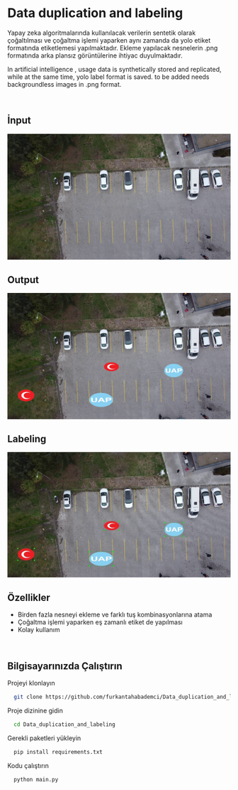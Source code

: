 
# Data duplication and labeling

Yapay zeka algoritmalarında kullanılacak verilerin sentetik olarak çoğaltılması ve çoğaltma işlemi yaparken aynı zamanda da yolo etiket formatında etiketlemesi yapılmaktadır. Ekleme yapılacak nesnelerin .png formatında arka plansız görüntülerine ihtiyac duyulmaktadır.


In artificial intelligence , usage data is synthetically stored and replicated, while at the same time, yolo label format is saved. to be added needs backgroundless images in .png format.

<br>

## İnput

<img src="https://raw.githubusercontent.com/furkantahabademci/Data_duplication_and_labeling/main/examples/input.jpeg" width="700"/>

<br>

## Output

<img src="https://raw.githubusercontent.com/furkantahabademci/Data_duplication_and_labeling/main/examples/output.jpeg" width="700"/>

<br>

## Labeling

<img src="https://raw.githubusercontent.com/furkantahabademci/Data_duplication_and_labeling/main/examples/labelimg.jpg" width="700"/>

<br>


## Özellikler

- Birden fazla nesneyi ekleme ve farklı tuş kombinasyonlarına atama
- Çoğaltma işlemi yaparken eş zamanlı etiket de yapılması
- Kolay kullanım

<br>

  
## Bilgisayarınızda Çalıştırın

Projeyi klonlayın

```bash
  git clone https://github.com/furkantahabademci/Data_duplication_and_labeling.git
```

Proje dizinine gidin

```bash
  cd Data_duplication_and_labeling
```

Gerekli paketleri yükleyin

```bash
  pip install requirements.txt
```

Kodu çalıştırın

```bash
  python main.py
```

  

    